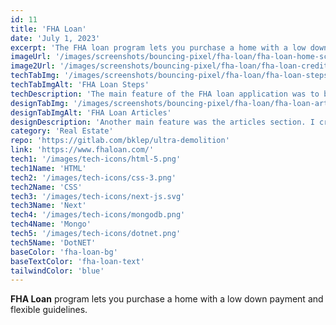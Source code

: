 ```yaml
---
id: 11
title: 'FHA Loan'
date: 'July 1, 2023'
excerpt: 'The FHA loan program lets you purchase a home with a low down payment and flexible guidelines'
imageUrl: '/images/screenshots/bouncing-pixel/fha-loan/fha-loan-home-screenshot.png'
image2Url: '/images/screenshots/bouncing-pixel/fha-loan/fha-loan-credit-screenshot.png'
techTabImg: '/images/screenshots/bouncing-pixel/fha-loan/fha-loan-steps-screenshot.png'
techTabImgAlt: 'FHA Loan Steps'
techDescription: 'The main feature of the FHA loan application was to be informed about the loan process, therefore having a way for the user to navigate through the 9 steps. This was another legacy project being updated from PHP & jQuery to NextJS with a DotNET backend.'
designTabImg: '/images/screenshots/bouncing-pixel/fha-loan/fha-loan-articles-screenshot.png'
designTabImgAlt: 'FHA Loan Articles'
designDescription: 'Another main feature was the articles section. I created a custom admin dashboard that would allow the client to add, edit, and delete articles. The articles would then be displayed on the front end in a custom designed blog.'
category: 'Real Estate'
repo: 'https://gitlab.com/bklep/ultra-demolition'
link: 'https://www.fhaloan.com/' 
tech1: '/images/tech-icons/html-5.png'
tech1Name: 'HTML'
tech2: '/images/tech-icons/css-3.png'
tech2Name: 'CSS'
tech3: '/images/tech-icons/next-js.svg'
tech3Name: 'Next'
tech4: '/images/tech-icons/mongodb.png'
tech4Name: 'Mongo'
tech5: '/images/tech-icons/dotnet.png'
tech5Name: 'DotNET'
baseColor: 'fha-loan-bg'
baseTextColor: 'fha-loan-text'
tailwindColor: 'blue'
---
```


**FHA Loan** program lets you purchase a home with a low down payment and flexible guidelines.
